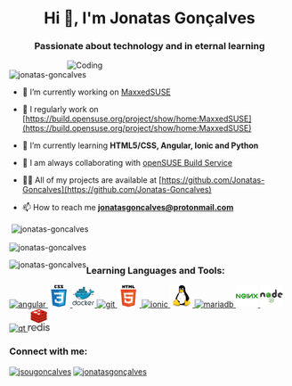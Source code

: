 <h1 align="center">Hi 👋, I'm Jonatas Gonçalves</h1>
<h3 align="center">Passionate about technology and in eternal learning</h3>
<img align="right" alt="Coding" width="400" src="https://media2.giphy.com/media/qgQUggAC3Pfv687qPC/giphy.gif?cid=ecf05e479un17lhaq7ex6ya967pw10evcixoxbm9gkfyyaef&ep=v1_gifs_search&rid=giphy.gif&ct=g">

<p align="left"> <img src="https://komarev.com/ghpvc/?username=jonatas-goncalves&label=Profile%20views&color=0e75b6&style=flat" alt="jonatas-goncalves" /> </p>

- 🔭 I’m currently working on [MaxxedSUSE](https://github.com/Jonatas-Goncalves/MaxxedSUSE)

- 📝 I regularly work on [https://build.opensuse.org/project/show/home:MaxxedSUSE](https://build.opensuse.org/project/show/home:MaxxedSUSE)

- 🌱 I’m currently learning **HTML5/CSS, Angular, Ionic and Python**

- 👯 I am always collaborating with [openSUSE Build Service](https://build.opensuse.org/)

- 👨‍💻 All of my projects are available at [https://github.com/Jonatas-Goncalves](https://github.com/Jonatas-Goncalves)

- 📫 How to reach me **jonatasgoncalves@protonmail.com**



<p>&nbsp;<img align="center" src="https://github-readme-stats.vercel.app/api?username=jonatas-goncalves&show_icons=true&locale=en" alt="jonatas-goncalves" /></p>

<p><img align="center" src="https://github-readme-streak-stats.herokuapp.com/?user=jonatas-goncalves&" alt="jonatas-goncalves" /></p>

<p><img align="left" src="https://github-readme-stats.vercel.app/api/top-langs?username=jonatas-goncalves&show_icons=true&locale=en&layout=compact" alt="jonatas-goncalves" /></p>

<h3 align="left">Learning Languages and Tools:</h3>
<p align="left"> <a href="https://angular.io" target="_blank" rel="noreferrer"> <img src="https://angular.io/assets/images/logos/angular/angular.svg" alt="angular" width="40" height="40"/> </a> <a href="https://www.w3schools.com/css/" target="_blank" rel="noreferrer"> <img src="https://raw.githubusercontent.com/devicons/devicon/master/icons/css3/css3-original-wordmark.svg" alt="css3" width="40" height="40"/> </a> <a href="https://www.docker.com/" target="_blank" rel="noreferrer"> <img src="https://raw.githubusercontent.com/devicons/devicon/master/icons/docker/docker-original-wordmark.svg" alt="docker" width="40" height="40"/> </a> <a href="https://git-scm.com/" target="_blank" rel="noreferrer"> <img src="https://www.vectorlogo.zone/logos/git-scm/git-scm-icon.svg" alt="git" width="40" height="40"/> </a> <a href="https://www.w3.org/html/" target="_blank" rel="noreferrer"> <img src="https://raw.githubusercontent.com/devicons/devicon/master/icons/html5/html5-original-wordmark.svg" alt="html5" width="40" height="40"/> </a> <a href="https://ionicframework.com" target="_blank" rel="noreferrer"> <img src="https://upload.wikimedia.org/wikipedia/commons/d/d1/Ionic_Logo.svg" alt="ionic" width="40" height="40"/> </a> <a href="https://www.linux.org/" target="_blank" rel="noreferrer"> <img src="https://raw.githubusercontent.com/devicons/devicon/master/icons/linux/linux-original.svg" alt="linux" width="40" height="40"/> </a> <a href="https://mariadb.org/" target="_blank" rel="noreferrer"> <img src="https://www.vectorlogo.zone/logos/mariadb/mariadb-icon.svg" alt="mariadb" width="40" height="40"/> </a> <a href="https://www.nginx.com" target="_blank" rel="noreferrer"> <img src="https://raw.githubusercontent.com/devicons/devicon/master/icons/nginx/nginx-original.svg" alt="nginx" width="40" height="40"/> </a> <a href="https://nodejs.org" target="_blank" rel="noreferrer"> <img src="https://raw.githubusercontent.com/devicons/devicon/master/icons/nodejs/nodejs-original-wordmark.svg" alt="nodejs" width="40" height="40"/> </a> <a href="https://www.qt.io/" target="_blank" rel="noreferrer"> <img src="https://upload.wikimedia.org/wikipedia/commons/0/0b/Qt_logo_2016.svg" alt="qt" width="40" height="40"/> </a> <a href="https://redis.io" target="_blank" rel="noreferrer"> <img src="https://raw.githubusercontent.com/devicons/devicon/master/icons/redis/redis-original-wordmark.svg" alt="redis" width="40" height="40"/> </a> </p>

<h3 align="left">Connect with me:</h3>
<p align="left">
<a href="https://twitter.com/jsougoncalves" target="blank"><img align="center" src="https://raw.githubusercontent.com/rahuldkjain/github-profile-readme-generator/master/src/images/icons/Social/twitter.svg" alt="jsougoncalves" height="30" width="40" /></a>
<a href="https://linkedin.com/in/jonatasgonçalves" target="blank"><img align="center" src="https://raw.githubusercontent.com/rahuldkjain/github-profile-readme-generator/master/src/images/icons/Social/linked-in-alt.svg" alt="jonatasgonçalves" height="30" width="40" /></a>
</p>

